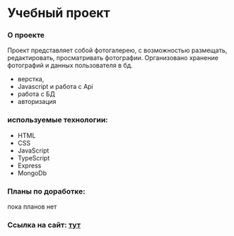<h1>Учебный проект</h1>

<h3>О проекте</h3>
 <p>Проект представляет собой фотогалерею, с возможностью размещать, редактировать, просматривать фотографии.
  Организовано хранение фотографий и данных пользователя в бд.
 </p>
<ul>
    <li>верстка,</li>
    <li>Javascript и работа с Api</li>
    <li>работа с БД</li>
    <li>авторизация</li>
</ul>
<h3>используемые технологии:</h3> 
<ul>
<li>HTML</li>
<li>CSS</li>
<li>JavaScript</li>
<li>TypeScript</li>
<li>Express</li>
<li>MongoDb</li>
</ul>

<h3>Планы по доработке:</h3>
пока планов нет

<h3>Ссылка на сайт: <a href="https://nensy.nomoredomainsicu.ru">тут</a></h3>
